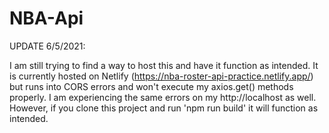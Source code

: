 # NBA-Api

UPDATE 6/5/2021:

I am still trying to find a way to host this and have it function as intended.  It is currently hosted on Netlify (https://nba-roster-api-practice.netlify.app/) but runs into CORS
errors and won't execute my axios.get() methods properly.  I am experiencing the same errors on my http://localhost as well.  However, if you clone this project and run 'npm run build' it will function as intended.
